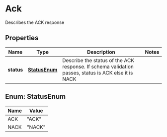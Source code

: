 

# Ack

Describes the ACK response

## Properties

| Name | Type | Description | Notes |
|------------ | ------------- | ------------- | -------------|
|**status** | [**StatusEnum**](#StatusEnum) | Describe the status of the ACK response. If schema validation passes, status is ACK else it is NACK |  |



## Enum: StatusEnum

| Name | Value |
|---- | -----|
| ACK | &quot;ACK&quot; |
| NACK | &quot;NACK&quot; |



